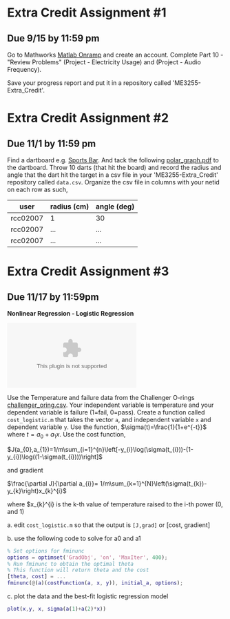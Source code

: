 # Extra Credit Assignment \#1
## Due 9/15 by 11:59 pm

Go to Mathworks [Matlab Onramp](http://bit.ly/2q97vcS) and create an account. Complete
Part 10 - "Review Problems" (Project - Electricity Usage) and (Project - Audio Frequency). 

Save your progress report and put it in a repository called 'ME3255-Extra_Credit'.


# Extra Credit Assignment \#2
## Due 11/1 by 11:59 pm

Find a dartboard e.g. [Sports Bar](https://www.yelp.com/biz/the-sports-bar-north-windham). And tack the
following [polar_graph.pdf](./polar_graph.pdf) to the dartboard. Throw 10 darts (that hit
the board) and record the radius and angle that the dart hit the target in a csv file
in your 'ME3255-Extra_Credit' repository called `data.csv`. Organize the csv file in
columns with your netid on each row as such,

| user | radius (cm) | angle (deg) |
|---| --- | ---| 
|rcc02007 | 1 | 30 |
|rcc02007 | ...| ... |
|rcc02007 | ...| ... |

# Extra Credit Assignment \#3
## Due 11/17 by 11:59pm

**Nonlinear Regression - Logistic Regression**

![logistic regression of Challenger O-ring failure](http://www.stat.ufl.edu/~winner/cases/challenger.ppt)

Use the Temperature and failure data from the Challenger O-rings 
[challenger_oring.csv](./challenger_oring.csv). Your independent variable is temperature and your dependent
variable is failure (1=fail, 0=pass). Create a function called `cost_logistic.m` that
takes the vector `a`, and independent variable `x` and dependent variable `y`. Use the
function, $\sigma(t)=\frac{1}{1+e^{-t}}$ where $t=a_{0}+a_{1}x$. Use the cost function,

$J(a_{0},a_{1})=1/m\sum_{i=1}^{n}\left[-y_{i}\log(\sigma(t_{i}))-(1-y_{i})\log((1-\sigma(t_{i})))\right]$

and gradient

$\frac{\partial J}{\partial a_{i}}=
1/m\sum_{k=1}^{N}\left(\sigma(t_{k})-y_{k}\right)x_{k}^{i}$

where $x_{k}^{i} is the k-th value of temperature raised to the i-th power (0, and 1)

a. edit `cost_logistic.m` so that the output is `[J,grad]` or [cost, gradient]

b. use the following code to solve for a0 and a1

```matlab
% Set options for fminunc
options = optimset('GradObj', 'on', 'MaxIter', 400);
% Run fminunc to obtain the optimal theta
% This function will return theta and the cost
[theta, cost] = ...
fminunc(@(a)(costFunction(a, x, y)), initial_a, options);
```

c. plot the data and the best-fit logistic regression model

```matlab
plot(x,y, x, sigma(a(1)+a(2)*x))
```


